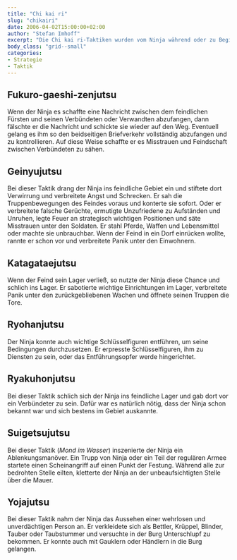 ```yaml
---
title: "Chi kai ri"
slug: "chikairi"
date: 2006-04-02T15:00:00+02:00
author: "Stefan Imhoff"
excerpt: "Die Chi kai ri-Taktiken wurden vom Ninja während oder zu Begin einer Konfrontation angewendet. Sie enthalten vor allem Sabotage und Infiltrationstechniken."
body_class: "grid--small"
categories:
- Strategie
- Taktik
---
```


## Fukuro-gaeshi-zenjutsu

Wenn der Ninja es schaffte eine Nachricht zwischen dem feindlichen Fürsten und seinen Verbündeten oder Verwandten abzufangen, dann fälschte er die Nachricht und schickte sie wieder auf den Weg. Eventuell gelang es ihm so den beidseitigen Briefverkehr vollständig abzufangen und zu kontrollieren. Auf diese Weise schaffte er es Misstrauen und Feindschaft zwischen Verbündeten zu sähen.


## Geinyujutsu

Bei dieser Taktik drang der Ninja ins feindliche Gebiet ein und stiftete dort Verwirrung und verbreitete Angst und Schrecken. Er sah die Truppenbewegungen des Feindes voraus und konterte sie sofort. Oder er verbreitete falsche Gerüchte, ermutigte Unzufriedene zu Aufständen und Unruhen, legte Feuer an strategisch wichtigen Positionen und säte Misstrauen unter den Soldaten. Er stahl Pferde, Waffen und Lebensmittel oder machte sie unbrauchbar. Wenn der Feind in ein Dorf einrücken wollte, rannte er schon vor und verbreitete Panik unter den Einwohnern.


## Katagataejutsu

Wenn der Feind sein Lager verließ, so nutzte der Ninja diese Chance und schlich ins Lager. Er sabotierte wichtige Einrichtungen im Lager, verbreitete Panik unter den zurückgebliebenen Wachen und öffnete seinen Truppen die Tore.


## Ryohanjutsu

Der Ninja konnte auch wichtige Schlüsselfiguren entführen, um seine Bedingungen durchzusetzen. Er erpresste Schlüsselfiguren, ihm zu Diensten zu sein, oder das Entführungsopfer werde hingerichtet.


## Ryakuhonjutsu

Bei dieser Taktik schlich sich der Ninja ins feindliche Lager und gab dort vor ein Verbündeter zu sein. Dafür war es natürlich nötig, dass der Ninja schon bekannt war und sich bestens im Gebiet auskannte.


## Suigetsujutsu

Bei dieser Taktik (*Mond im Wasser*) inszenierte der Ninja ein Ablenkungsmanöver. Ein Trupp von Ninja oder ein Teil der regulären Armee startete einen Scheinangriff auf einen Punkt der Festung. Während alle zur bedrohten Stelle eilten, kletterte der Ninja an der unbeaufsichtigten Stelle über die Mauer.


## Yojajutsu

Bei dieser Taktik nahm der Ninja das Aussehen einer wehrlosen und unverdächtigen Person an. Er verkleidete sich als Bettler, Krüppel, Blinder, Tauber oder Taubstummer und versuchte in der Burg Unterschlupf zu bekommen. Er konnte auch mit Gauklern oder Händlern in die Burg gelangen.
